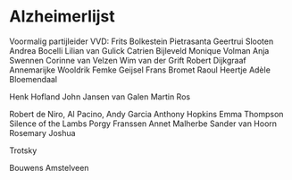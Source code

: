 # Alzheimerlijst
Voormalig partijleider VVD: Frits Bolkestein
Pietrasanta
Geertrui Slooten
Andrea Bocelli
Lilian van Gulick
Catrien Bijleveld
Monique Volman
Anja Swennen
Corinne van Velzen
Wim van der Grift
Robert Dijkgraaf
Annemarijke Wooldrik
Femke Geijsel
Frans Bromet
Raoul Heertje
Adèle Bloemendaal 

Henk Hofland
John Jansen van Galen
Martin Ros

Robert de Niro, Al Pacino, Andy Garcia
Anthony Hopkins
Emma Thompson
Silence of the Lambs
Porgy Franssen
Annet Malherbe
Sander van Hoorn
Rosemary Joshua

Trotsky

Bouwens Amstelveen


